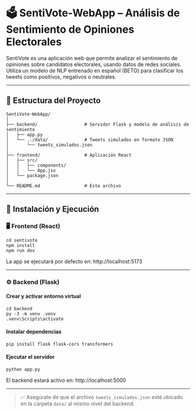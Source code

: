 # 🗳️ SentiVote-WebApp – Análisis de Sentimiento de Opiniones Electorales

SentiVote es una aplicación web que permite analizar el sentimiento de opiniones sobre candidatos electorales, usando datos de redes sociales. Utiliza un modelo de NLP entrenado en español (BETO) para clasificar los tweets como positivos, negativos o neutrales.

---

## 📁 Estructura del Proyecto

    SentiVote-WebApp/
    │
    ├── backend/                  # Servidor Flask y modelo de análisis de sentimiento
    │   ├── app.py
    │   └── ../data/              # Tweets simulados en formato JSON
    │       └── tweets_simulados.json
    │
    ├── frontend/                 # Aplicación React
    │   ├── src/
    │   │   ├── components/
    │   │   └── App.jsx
    │   └── package.json
    │
    └── README.md                 # Este archivo

---

## 🚀 Instalación y Ejecución

### 🖥️ Frontend (React)

    cd sentivote
    npm install
    npm run dev

La app se ejecutará por defecto en: http://localhost:5173

---

### ⚙️ Backend (Flask)

#### Crear y activar entorno virtual

    cd backend
    py -3 -m venv .venv
    .venv\Scripts\activate

#### Instalar dependencias

    pip install flask flask-cors transformers

#### Ejecutar el servidor

    python app.py

El backend estará activo en: http://localhost:5000

---

> ✅ Asegúrate de que el archivo `tweets_simulados.json` esté ubicado en la carpeta `data/` al mismo nivel del backend.
